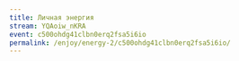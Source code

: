 ```yaml
---
title: Личная энергия
stream: YQAoiw_nKRA
event: c500ohdg41clbn0erq2fsa5i6io
permalink: /enjoy/energy-2/c500ohdg41clbn0erq2fsa5i6io/
---
```

